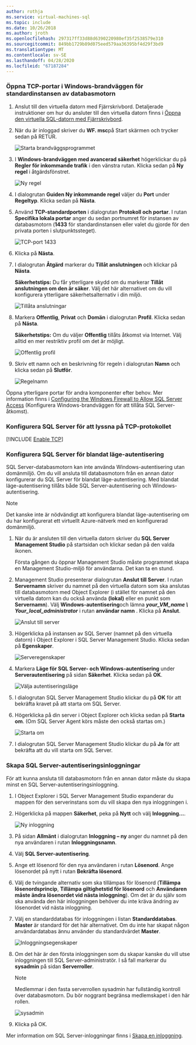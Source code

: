 ```yaml
---
author: rothja
ms.service: virtual-machines-sql
ms.topic: include
ms.date: 10/26/2018
ms.author: jroth
ms.openlocfilehash: 297317ff33d88d6390220980ef35f2538579e310
ms.sourcegitcommit: 849bb1729b89d075eed579aa36395bf4d29f3bd9
ms.translationtype: MT
ms.contentlocale: sv-SE
ms.lasthandoff: 04/28/2020
ms.locfileid: "67187284"
---
```

### <a name="open-tcp-ports-in-the-windows-firewall-for-the-default-instance-of-the-database-engine"></a>Öppna TCP-portar i Windows-brandväggen för standardinstansen av databasmotorn
1. Anslut till den virtuella datorn med Fjärrskrivbord. Detaljerade instruktioner om hur du ansluter till den virtuella datorn finns i [Öppna den virtuella SQL-datorn med Fjärrskrivbord](../articles/virtual-machines/windows/sql/virtual-machines-windows-portal-sql-server-provision.md#remotedesktop).
2. När du är inloggad skriver du **WF. msc**på Start skärmen och trycker sedan på RETUR.
   
    ![Starta brandväggsprogrammet](./media/virtual-machines-sql-server-connection-steps/12Open-WF.png)
3. I **Windows-brandväggen med avancerad säkerhet** högerklickar du på **Regler för inkommande trafik** i den vänstra rutan. Klicka sedan på **Ny regel** i åtgärdsfönstret.
   
    ![Ny regel](./media/virtual-machines-sql-server-connection-steps/13New-FW-Rule.png)
4. I dialogrutan **Guiden Ny inkommande regel** väljer du **Port** under **Regeltyp**. Klicka sedan på **Nästa**.
5. Använd **TCP-standardporten** i dialogrutan **Protokoll och portar**. I rutan **Specifika lokala portar** anger du sedan portnumret för instansen av databasmotorn (**1433** för standardinstansen eller valet du gjorde för den privata porten i slutpunktssteget).
   
    ![TCP-port 1433](./media/virtual-machines-sql-server-connection-steps/14Port-1433.png)
6. Klicka på **Nästa**.
7. I dialogrutan **Åtgärd** markerar du **Tillåt anslutningen** och klickar på **Nästa**.
   
    **Säkerhetstips:** Du får ytterligare skydd om du markerar **Tillåt anslutningen om den är säker**. Välj det här alternativet om du vill konfigurera ytterligare säkerhetsalternativ i din miljö.
   
    ![Tillåta anslutningar](./media/virtual-machines-sql-server-connection-steps/15Allow-Connection.png)
8. Markera **Offentlig**, **Privat** och **Domän** i dialogrutan **Profil**. Klicka sedan på **Nästa**.
   
    **Säkerhetstips:**  Om du väljer **Offentlig** tillåts åtkomst via Internet. Välj alltid en mer restriktiv profil om det är möjligt.
   
    ![Offentlig profil](./media/virtual-machines-sql-server-connection-steps/16Public-Private-Domain-Profile.png)
9. Skriv ett namn och en beskrivning för regeln i dialogrutan **Namn** och klicka sedan på **Slutför**.
   
    ![Regelnamn](./media/virtual-machines-sql-server-connection-steps/17Rule-Name.png)

Öppna ytterligare portar för andra komponenter efter behov. Mer information finns i [Configuring the Windows Firewall to Allow SQL Server Access](https://msdn.microsoft.com/library/cc646023.aspx) (Konfigurera Windows-brandväggen för att tillåta SQL Server-åtkomst).

### <a name="configure-sql-server-to-listen-on-the-tcp-protocol"></a>Konfigurera SQL Server för att lyssna på TCP-protokollet

[!INCLUDE [Enable TCP](virtual-machines-sql-server-connection-tcp-protocol.md)]

### <a name="configure-sql-server-for-mixed-mode-authentication"></a>Konfigurera SQL Server för blandat läge-autentisering
SQL Server-databasmotorn kan inte använda Windows-autentisering utan domänmiljö. Om du vill ansluta till databasmotorn från en annan dator konfigurerar du SQL Server för blandat läge-autentisering. Med blandat läge-autentisering tillåts både SQL Server-autentisering och Windows-autentisering.

> [!NOTE]
> Det kanske inte är nödvändigt att konfigurera blandat läge-autentisering om du har konfigurerat ett virtuellt Azure-nätverk med en konfigurerad domänmiljö.
> 
> 

1. När du är ansluten till den virtuella datorn skriver du **SQL Server Management Studio** på startsidan och klickar sedan på den valda ikonen.
   
    Första gången du öppnar Management Studio måste programmet skapa en Management Studio-miljö för användarna. Det kan ta en stund.
2. Management Studio presenterar dialogrutan **Anslut till Server**. I rutan **Servernamn** skriver du namnet på den virtuella datorn som ska anslutas till databasmotorn med Object Explorer (i stället för namnet på den virtuella datorn kan du också använda **(lokal)** eller en punkt som **Servernamn**). Välj **Windows-autentisering**och lämna ***your_VM_name \ Your_local_administrator*** i rutan **användar namn** . Klicka på **Anslut**.
   
    ![Anslut till server](./media/virtual-machines-sql-server-connection-steps/19Connect-to-Server.png)
3. Högerklicka på instansen av SQL Server (namnet på den virtuella datorn) i Object Explorer i SQL Server Management Studio. Klicka sedan på **Egenskaper**.
   
    ![Serveregenskaper](./media/virtual-machines-sql-server-connection-steps/20Server-Properties.png)
4. Markera **Läge för SQL Server- och Windows-autentisering** under **Serverautentisering** på sidan **Säkerhet**. Klicka sedan på **OK**.
   
    ![Välja autentiseringsläge](./media/virtual-machines-sql-server-connection-steps/21Mixed-Mode.png)
5. I dialogrutan SQL Server Management Studio klickar du på **OK** för att bekräfta kravet på att starta om SQL Server.
6. Högerklicka på din server i Object Explorer och klicka sedan på **Starta om**. (Om SQL Server Agent körs måste den också startas om.)
   
    ![Starta om](./media/virtual-machines-sql-server-connection-steps/22Restart2.png)
7. I dialogrutan SQL Server Management Studio klickar du på **Ja** för att bekräfta att du vill starta om SQL Server.

### <a name="create-sql-server-authentication-logins"></a>Skapa SQL Server-autentiseringsinloggningar
För att kunna ansluta till databasmotorn från en annan dator måste du skapa minst en SQL Server-autentiseringsinloggning.

1. I Object Explorer i SQL Server Management Studio expanderar du mappen för den serverinstans som du vill skapa den nya inloggningen i.
2. Högerklicka på mappen **Säkerhet**, peka på **Nytt** och välj **Inloggning...**.
   
    ![Ny inloggning](./media/virtual-machines-sql-server-connection-steps/23New-Login.png)
3. På sidan **Allmänt** i dialogrutan **Inloggning – ny** anger du namnet på den nya användaren i rutan **Inloggningsnamn**.
4. Välj **SQL Server-autentisering**.
5. Ange ett lösenord för den nya användaren i rutan **Lösenord**. Ange lösenordet på nytt i rutan **Bekräfta lösenord**.
6. Välj de tvingande alternativ som ska tillämpas för lösenord (**Tillämpa lösenordsprincip**, **Tillämpa giltighetstid för lösenord** och **Användaren måste ändra lösenordet vid nästa inloggning**). Om det är du själv som ska använda den här inloggningen behöver du inte kräva ändring av lösenordet vid nästa inloggning.
7. Välj en standarddatabas för inloggningen i listan **Standarddatabas**. **Master** är standard för det här alternativet. Om du inte har skapat någon användardatabas ännu använder du standardvärdet **Master**.
   
    ![Inloggningsegenskaper](./media/virtual-machines-sql-server-connection-steps/24Test-Login.png)
8. Om det här är den första inloggningen som du skapar kanske du vill utse inloggningen till SQL Server-administratör. I så fall markerar du **sysadmin** på sidan **Serverroller**.
   
   > [!NOTE]
   > Medlemmar i den fasta serverrollen sysadmin har fullständig kontroll över databasmotorn. Du bör noggrant begränsa medlemskapet i den här rollen.
   > 
   > 
   
   ![sysadmin](./media/virtual-machines-sql-server-connection-steps/25sysadmin.png)
9. Klicka på OK.

Mer information om SQL Server-inloggningar finns i [Skapa en inloggning](https://msdn.microsoft.com/library/aa337562.aspx).


